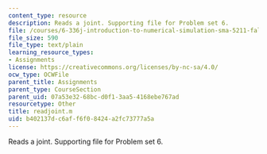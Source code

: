```yaml
---
content_type: resource
description: Reads a joint. Supporting file for Problem set 6.
file: /courses/6-336j-introduction-to-numerical-simulation-sma-5211-fall-2003/b402137dc6aff6f08424a2fc73777a5a_readjoint.m
file_size: 590
file_type: text/plain
learning_resource_types:
- Assignments
license: https://creativecommons.org/licenses/by-nc-sa/4.0/
ocw_type: OCWFile
parent_title: Assignments
parent_type: CourseSection
parent_uid: 07a53e32-68bc-d0f1-3aa5-4168ebe767ad
resourcetype: Other
title: readjoint.m
uid: b402137d-c6af-f6f0-8424-a2fc73777a5a
---
```

Reads a joint. Supporting file for Problem set 6.